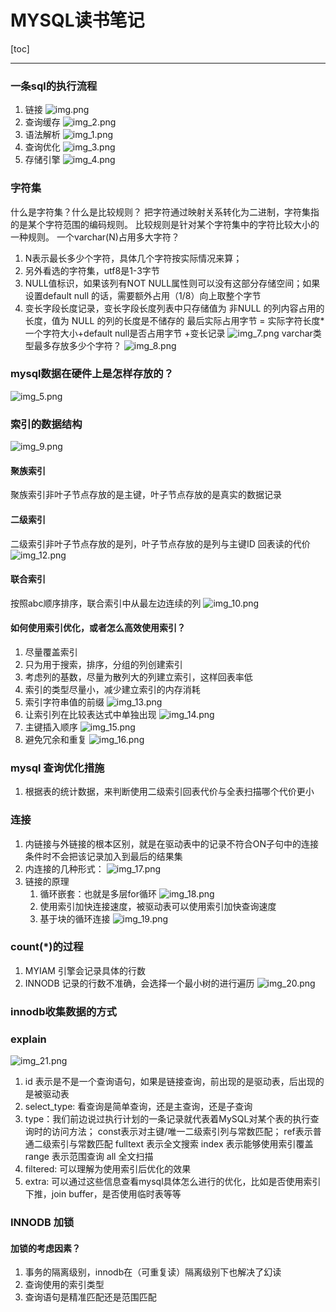 # MYSQL读书笔记
[toc]   

___
### 一条sql的执行流程
1. 链接
![img.png](img.png)
2. 查询缓存
![img_2.png](img_2.png)
3. 语法解析
![img_1.png](img_1.png)
4. 查询优化
![img_3.png](img_3.png)
5. 存储引擎
![img_4.png](img_4.png)

### 字符集
什么是字符集？什么是比较规则？
把字符通过映射关系转化为二进制，字符集指的是某个字符范围的编码规则。
比较规则是针对某个字符集中的字符比较大小的一种规则。
一个varchar(N)占用多大字符？
1. N表示最长多少个字符，具体几个字符按实际情况来算；
2. 另外看选的字符集，utf8是1-3字节
3. NULL值标识，如果该列有NOT NULL属性则可以没有这部分存储空间；如果设置default null 的话，需要额外占用（1/8）向上取整个字节
4. 变长字段长度记录，变长字段长度列表中只存储值为 非NULL 的列内容占用的长度，值为 NULL 的列的长度是不储存的
   最后实际占用字节 = 实际字符长度*一个字符大小+default null是否占用字节 +变长记录
![img_7.png](img_7.png)
varchar类型最多存放多少个字符？
![img_8.png](img_8.png)
### mysql数据在硬件上是怎样存放的？
![img_5.png](img_5.png)

### 索引的数据结构
![img_9.png](img_9.png)
#### 聚族索引
聚族索引非叶子节点存放的是主键，叶子节点存放的是真实的数据记录
#### 二级索引
二级索引非叶子节点存放的是列，叶子节点存放的是列与主键ID
回表读的代价
![img_12.png](img_12.png)
#### 联合索引
按照abc顺序排序，联合索引中从最左边连续的列
![img_10.png](img_10.png)
#### 如何使用索引优化，或者怎么高效使用索引？
1. 尽量覆盖索引
2. 只为用于搜索，排序，分组的列创建索引
3. 考虑列的基数，尽量为散列大的列建立索引，这样回表率低
4. 索引的类型尽量小，减少建立索引的内存消耗
5. 索引字符串值的前缀
![img_13.png](img_13.png)
6. 让索引列在比较表达式中单独出现
![img_14.png](img_14.png)
7. 主键插入顺序
![img_15.png](img_15.png)
8. 避免冗余和重复
![img_16.png](img_16.png)
### mysql 查询优化措施
1. 根据表的统计数据，来判断使用二级索引回表代价与全表扫描哪个代价更小


### 连接
1. 内链接与外链接的根本区别，就是在驱动表中的记录不符合ON子句中的连接条件时不会把该记录加入到最后的结果集
2. 内连接的几种形式：
![img_17.png](img_17.png)
3. 链接的原理
   1. 循环嵌套：也就是多层for循环 
      ![img_18.png](img_18.png)
   2. 使用索引加快连接速度，被驱动表可以使用索引加快查询速度
   3. 基于块的循环连接 
   ![img_19.png](img_19.png)

### count(*)的过程
1. MYIAM 引擎会记录具体的行数
2. INNODB 记录的行数不准确，会选择一个最小树的进行遍历
![img_20.png](img_20.png)

### innodb收集数据的方式

### explain 
![img_21.png](img_21.png)
1. id 表示是不是一个查询语句，如果是链接查询，前出现的是驱动表，后出现的是被驱动表
2. select_type: 看查询是简单查询，还是主查询，还是子查询
3. type：我们前边说过执行计划的一条记录就代表着MySQL对某个表的执行查询时的访问方法；
         const表示对主键/唯一二级索引列与常数匹配；
         ref表示普通二级索引与常数匹配
         fulltext 表示全文搜索
         index 表示能够使用索引覆盖
         range 表示范围查询
         all 全文扫描
4. filtered: 可以理解为使用索引后优化的效果
5. extra: 可以通过这些信息查看mysql具体怎么进行的优化，比如是否使用索引下推，join buffer，是否使用临时表等等

### INNODB 加锁
#### 加锁的考虑因素？
1. 事务的隔离级别，innodb在（可重复读）隔离级别下也解决了幻读
2. 查询使用的索引类型
3. 查询语句是精准匹配还是范围匹配



